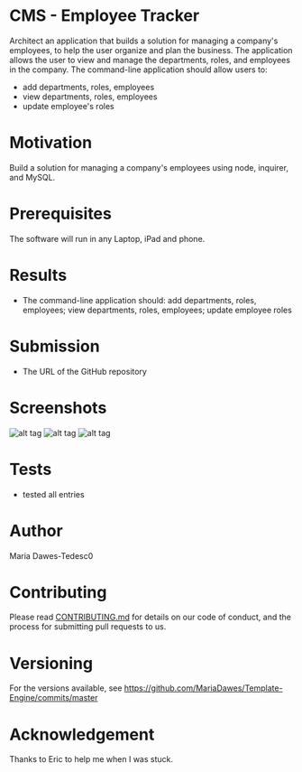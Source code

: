 # CMS - Employee Tracker
Architect an application that builds a solution for managing a company's employees, to help the user organize and plan the  business. The application allows the user to view and manage the departments, roles, and employees in the company. 
The command-line application should allow users to: 
- add departments, roles, employees 
- view departments, roles, employees 
- update employee's roles


# Motivation
Build a solution for managing a company's employees using node, inquirer, and MySQL. 

# Prerequisites
The software will run in any Laptop, iPad and phone.

# Results 
*  The command-line application should: add departments, roles, employees; view departments, roles, employees; update employee roles


# Submission 
* The URL of the GitHub repository

# Screenshots

![alt tag](https://mariadawes.github.io/Updatedportfoliopage/screen1.png)
![alt tag](https://mariadawes.github.io/Updatedportfoliopage/screen2.png)
![alt tag](https://mariadawes.github.io/Updatedportfoliopage/screen3.png)

# Tests 
* tested all entries   

# Author
Maria Dawes-Tedesc0

# Contributing
Please read [CONTRIBUTING.md](https://gist.github.com/PurpleBooth/b24679402957c63ec426) for details on our code of conduct, and the process for submitting pull requests to us.

# Versioning
For the versions available, see https://github.com/MariaDawes/Template-Engine/commits/master

# Acknowledgement
Thanks to Eric to help me when I was stuck.


